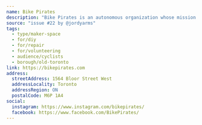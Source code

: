 ```yaml
---
name: Bike Pirates
description: "Bike Pirates is an autonomous organization whose mission is to empower cyclists and make bicycles more accessible. Volunteer-run and volunteer-organized, Bike Pirates provides a Do-It-Yourself workspace to the members of the community and supports the concepts of bicycle re-use, collective decision making, and social justice."
source: "issue #22 by @jordyarms"
tags:
  - type/maker-space
  - for/diy
  - for/repair
  - for/volunteering
  - audience/cyclists
  - borough/old-toronto
link: https://bikepirates.com
address:
  streetAddress: 1564 Bloor Street West
  addressLocality: Toronto
  addressRegion: ON
  postalCode: M6P 1A4
social:
  instagram: https://www.instagram.com/bikepirates/
  facebook: https://www.facebook.com/BikePirates/
---
```


<!-- Community added from GitHub issue #22 -->
